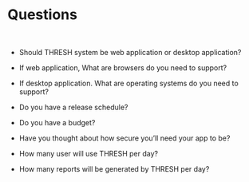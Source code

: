 Questions
=========

 

-   Should THRESH system be web application or desktop application?

-   If web application, What are browsers do you need to support?

-   If desktop application. What are operating systems do you need to support?

-   Do you have a release schedule?

-   Do you have a budget?

-   Have you thought about how secure you’ll need your app to be?

-   How many user will use THRESH per day?

-   How many reports will be generated by THRESH per day?
